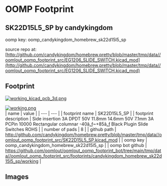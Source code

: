# OOMP Footprint  
## SK22D15L5_SP  by candykingdom  
  
oomp key: oomp_candykingdom_homebrew_sk22d15l5_sp  
  
source repo at: [http://github.com/candykingdom/homebrew.pretty/blob/master/tmp/data//oomlout_oomp_footprint_src/‎EG1206‎_SLIDE_SWITCH.kicad_mod](http://github.com/candykingdom/homebrew.pretty/blob/master/tmp/data//oomlout_oomp_footprint_src/‎EG1206‎_SLIDE_SWITCH.kicad_mod)  
## Footprint  
  
[![working_kicad_pcb_3d.png](working_kicad_pcb_3d_600.png)](working_kicad_pcb_3d.png)  
  
[![working.png](working_600.png)](working.png)  
| name | value | 
| --- | --- | 
| footprint name | SK22D15L5_SP | 
| footprint description | Side insertion 3A DPDT 50V 11.8mm 14.6mm 50V 7.1mm 3A PCPin 10000 Rectangular columnar -40â„ƒ~+85â„ƒ Black Plugin Slide Switches ROHS | 
| number of pads | 8 | 
| github path | http://github.com/candykingdom/homebrew.pretty/blob/master/tmp/data//oomlout_oomp_footprint_src/SK22D15L5_SP.kicad_mod | 
| oomp key | oomp_candykingdom_homebrew_sk22d15l5_sp | 
| oomp bot github | https://github.com/oomlout/oomlout_oomp_footprint_bot/tree/main/tmp/data//oomlout_oomp_footprint_src/footprints/candykingdom_homebrew_sk22d15l5_sp/working | 
## Images  
